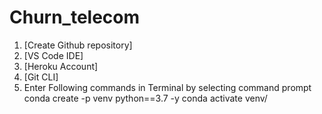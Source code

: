 # Churn_telecom

1. [Create Github repository]
2. [VS Code IDE]
3. [Heroku Account]
4. [Git CLI]
5. Enter Following commands in Terminal by selecting command prompt 
        conda create -p venv python==3.7 -y
        conda activate  venv/